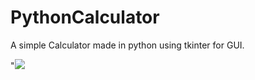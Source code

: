 # PythonCalculator
A simple Calculator made in python using tkinter for GUI.

"<img src="https://telegra.ph/file/72f525b8ab4df8f117be1.jpg">
